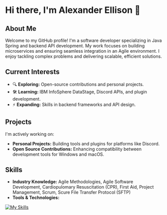 # Hi there, I'm Alexander Ellison 👋

## About Me
Welcome to my GitHub profile! I'm a software developer specializing in Java Spring and backend API development. My work focuses on building microservices and ensuring seamless integration in an Agile environment. I enjoy tackling complex problems and delivering scalable, efficient solutions.

## Current Interests
- 🔍 **Exploring:** Open-source contributions and personal projects.
- 🛠 **Learning:** IBM InfoSphere DataStage, Discord APIs, and plugin development.
- ⚡ **Expanding:** Skills in backend frameworks and API design.

## Projects
I'm actively working on:
- **Personal Projects:** Building tools and plugins for platforms like Discord.
- **Open Source Contributions:** Enhancing compatibility between development tools for Windows and macOS.

## Skills
- **Industry Knowledge:** Agile Methodologies, Agile Software Development, Cardiopulomary Resuscitation (CPR), First Aid, Project Management, Scrum, Scure File Transfer Protocol (SFTP)
- **Tools & Technologies:**

[![My Skills](https://skillicons.dev/icons?i=azure,bash,bootstrap,c,cs,discord,dotnet,html,java,js,jenkins,kafka,maven,md,powershell,py,redhat,ruby,spring,sqlite,vue)](https://skillicons.dev)
